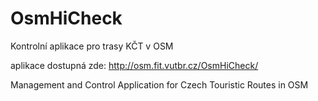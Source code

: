 # OsmHiCheck
Kontrolní aplikace pro trasy KČT v OSM

aplikace dostupná zde:
http://osm.fit.vutbr.cz/OsmHiCheck/


Management and Control Application for Czech Touristic Routes in OSM
 

